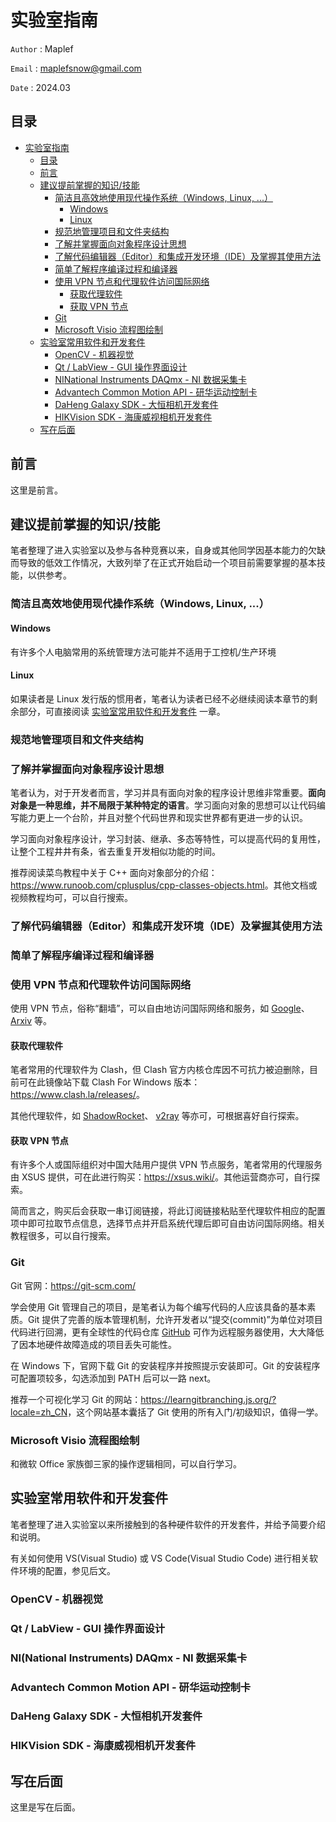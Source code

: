 # 实验室指南

`Author` : Maplef

`Email` : <maplefsnow@gmail.com>

`Date` : 2024.03

## 目录

<!-- TOC -->

- [实验室指南](#%E5%AE%9E%E9%AA%8C%E5%AE%A4%E6%8C%87%E5%8D%97)
    - [目录](#%E7%9B%AE%E5%BD%95)
    - [前言](#%E5%89%8D%E8%A8%80)
    - [建议提前掌握的知识/技能](#%E5%BB%BA%E8%AE%AE%E6%8F%90%E5%89%8D%E6%8E%8C%E6%8F%A1%E7%9A%84%E7%9F%A5%E8%AF%86%E6%8A%80%E8%83%BD)
        - [简洁且高效地使用现代操作系统（Windows, Linux, ...）](#%E7%AE%80%E6%B4%81%E4%B8%94%E9%AB%98%E6%95%88%E5%9C%B0%E4%BD%BF%E7%94%A8%E7%8E%B0%E4%BB%A3%E6%93%8D%E4%BD%9C%E7%B3%BB%E7%BB%9Fwindows-linux-)
            - [Windows](#windows)
            - [Linux](#linux)
        - [规范地管理项目和文件夹结构](#%E8%A7%84%E8%8C%83%E5%9C%B0%E7%AE%A1%E7%90%86%E9%A1%B9%E7%9B%AE%E5%92%8C%E6%96%87%E4%BB%B6%E5%A4%B9%E7%BB%93%E6%9E%84)
        - [了解并掌握面向对象程序设计思想](#%E4%BA%86%E8%A7%A3%E5%B9%B6%E6%8E%8C%E6%8F%A1%E9%9D%A2%E5%90%91%E5%AF%B9%E8%B1%A1%E7%A8%8B%E5%BA%8F%E8%AE%BE%E8%AE%A1%E6%80%9D%E6%83%B3)
        - [了解代码编辑器（Editor）和集成开发环境（IDE）及掌握其使用方法](#%E4%BA%86%E8%A7%A3%E4%BB%A3%E7%A0%81%E7%BC%96%E8%BE%91%E5%99%A8editor%E5%92%8C%E9%9B%86%E6%88%90%E5%BC%80%E5%8F%91%E7%8E%AF%E5%A2%83ide%E5%8F%8A%E6%8E%8C%E6%8F%A1%E5%85%B6%E4%BD%BF%E7%94%A8%E6%96%B9%E6%B3%95)
        - [简单了解程序编译过程和编译器](#%E7%AE%80%E5%8D%95%E4%BA%86%E8%A7%A3%E7%A8%8B%E5%BA%8F%E7%BC%96%E8%AF%91%E8%BF%87%E7%A8%8B%E5%92%8C%E7%BC%96%E8%AF%91%E5%99%A8)
        - [使用 VPN 节点和代理软件访问国际网络](#%E4%BD%BF%E7%94%A8-vpn-%E8%8A%82%E7%82%B9%E5%92%8C%E4%BB%A3%E7%90%86%E8%BD%AF%E4%BB%B6%E8%AE%BF%E9%97%AE%E5%9B%BD%E9%99%85%E7%BD%91%E7%BB%9C)
            - [获取代理软件](#%E8%8E%B7%E5%8F%96%E4%BB%A3%E7%90%86%E8%BD%AF%E4%BB%B6)
            - [获取 VPN 节点](#%E8%8E%B7%E5%8F%96-vpn-%E8%8A%82%E7%82%B9)
        - [Git](#git)
        - [Microsoft Visio 流程图绘制](#microsoft-visio-%E6%B5%81%E7%A8%8B%E5%9B%BE%E7%BB%98%E5%88%B6)
    - [实验室常用软件和开发套件](#%E5%AE%9E%E9%AA%8C%E5%AE%A4%E5%B8%B8%E7%94%A8%E8%BD%AF%E4%BB%B6%E5%92%8C%E5%BC%80%E5%8F%91%E5%A5%97%E4%BB%B6)
        - [OpenCV - 机器视觉](#opencv---%E6%9C%BA%E5%99%A8%E8%A7%86%E8%A7%89)
        - [Qt / LabView - GUI 操作界面设计](#qt--labview---gui-%E6%93%8D%E4%BD%9C%E7%95%8C%E9%9D%A2%E8%AE%BE%E8%AE%A1)
        - [NINational Instruments DAQmx - NI 数据采集卡](#ninational-instruments-daqmx---ni-%E6%95%B0%E6%8D%AE%E9%87%87%E9%9B%86%E5%8D%A1)
        - [Advantech Common Motion API - 研华运动控制卡](#advantech-common-motion-api---%E7%A0%94%E5%8D%8E%E8%BF%90%E5%8A%A8%E6%8E%A7%E5%88%B6%E5%8D%A1)
        - [DaHeng Galaxy SDK - 大恒相机开发套件](#daheng-galaxy-sdk---%E5%A4%A7%E6%81%92%E7%9B%B8%E6%9C%BA%E5%BC%80%E5%8F%91%E5%A5%97%E4%BB%B6)
        - [HIKVision SDK - 海康威视相机开发套件](#hikvision-sdk---%E6%B5%B7%E5%BA%B7%E5%A8%81%E8%A7%86%E7%9B%B8%E6%9C%BA%E5%BC%80%E5%8F%91%E5%A5%97%E4%BB%B6)
    - [写在后面](#%E5%86%99%E5%9C%A8%E5%90%8E%E9%9D%A2)

<!-- /TOC -->

## 前言

这里是前言。

## 建议提前掌握的知识/技能

笔者整理了进入实验室以及参与各种竞赛以来，自身或其他同学因基本能力的欠缺而导致的低效工作情况，大致列举了在正式开始启动一个项目前需要掌握的基本技能，以供参考。

### 简洁且高效地使用现代操作系统（Windows, Linux, ...）

#### Windows
有许多个人电脑常用的系统管理方法可能并不适用于工控机/生产环境

#### Linux
如果读者是 Linux 发行版的惯用者，笔者认为读者已经不必继续阅读本章节的剩余部分，可直接阅读 [实验室常用软件和开发套件](#%E5%AE%9E%E9%AA%8C%E5%AE%A4%E5%B8%B8%E7%94%A8%E8%BD%AF%E4%BB%B6%E5%92%8C%E5%BC%80%E5%8F%91%E5%A5%97%E4%BB%B6) 一章。

### 规范地管理项目和文件夹结构

### 了解并掌握面向对象程序设计思想

笔者认为，对于开发者而言，学习并具有面向对象的程序设计思维非常重要。**面向对象是一种思维，并不局限于某种特定的语言**。学习面向对象的思想可以让代码编写能力更上一个台阶，并且对整个代码世界和现实世界都有更进一步的认识。

学习面向对象程序设计，学习封装、继承、多态等特性，可以提高代码的复用性，让整个工程井井有条，省去重复开发相似功能的时间。

推荐阅读菜鸟教程中关于 C++ 面向对象部分的介绍：<https://www.runoob.com/cplusplus/cpp-classes-objects.html>。其他文档或视频教程均可，可以自行搜索。

### 了解代码编辑器（Editor）和集成开发环境（IDE）及掌握其使用方法

### 简单了解程序编译过程和编译器

### 使用 VPN 节点和代理软件访问国际网络

使用 VPN 节点，俗称“翻墙”，可以自由地访问国际网络和服务，如 [Google](https://google.com)、[Arxiv](https://arxiv.org/) 等。

#### 获取代理软件

笔者常用的代理软件为 Clash，但 Clash 官方内核仓库因不可抗力被迫删除，目前可在此镜像站下载 Clash For Windows 版本：<https://www.clash.la/releases/>。

其他代理软件，如 [ShadowRocket](https://www.shadowrocket.vip/)、 [v2ray](https://www.v2ray.com/) 等亦可，可根据喜好自行探索。

#### 获取 VPN 节点

有许多个人或国际组织对中国大陆用户提供 VPN 节点服务，笔者常用的代理服务由 XSUS 提供，可在此进行购买：<https://xsus.wiki/>。其他运营商亦可，自行探索。

简而言之，购买后会获取一串订阅链接，将此订阅链接粘贴至代理软件相应的配置项中即可拉取节点信息，选择节点并开启系统代理后即可自由访问国际网络。相关教程很多，可以自行搜索。

### Git

Git 官网：<https://git-scm.com/>

学会使用 Git 管理自己的项目，是笔者认为每个编写代码的人应该具备的基本素质。Git 提供了完善的版本管理机制，允许开发者以“提交(commit)”为单位对项目代码进行回溯，更有全球性的代码仓库 [GitHub](https://github.com/) 可作为远程服务器使用，大大降低了因本地硬件故障造成的项目丢失可能性。

在 Windows 下，官网下载 Git 的安装程序并按照提示安装即可。Git 的安装程序可配置项较多，勾选添加到 PATH 后可以一路 next。

推荐一个可视化学习 Git 的网站：<https://learngitbranching.js.org/?locale=zh_CN>，这个网站基本囊括了 Git 使用的所有入门/初级知识，值得一学。

### Microsoft Visio 流程图绘制

和微软 Office 家族御三家的操作逻辑相同，可以自行学习。

## 实验室常用软件和开发套件

笔者整理了进入实验室以来所接触到的各种硬件软件的开发套件，并给予简要介绍和说明。

有关如何使用 VS(Visual Studio) 或 VS Code(Visual Studio Code) 进行相关软件环境的配置，参见后文。

### OpenCV - 机器视觉

### Qt / LabView - GUI 操作界面设计

### NI(National Instruments) DAQmx - NI 数据采集卡

### Advantech Common Motion API - 研华运动控制卡

### DaHeng Galaxy SDK - 大恒相机开发套件

### HIKVision SDK - 海康威视相机开发套件

## 写在后面

这里是写在后面。
